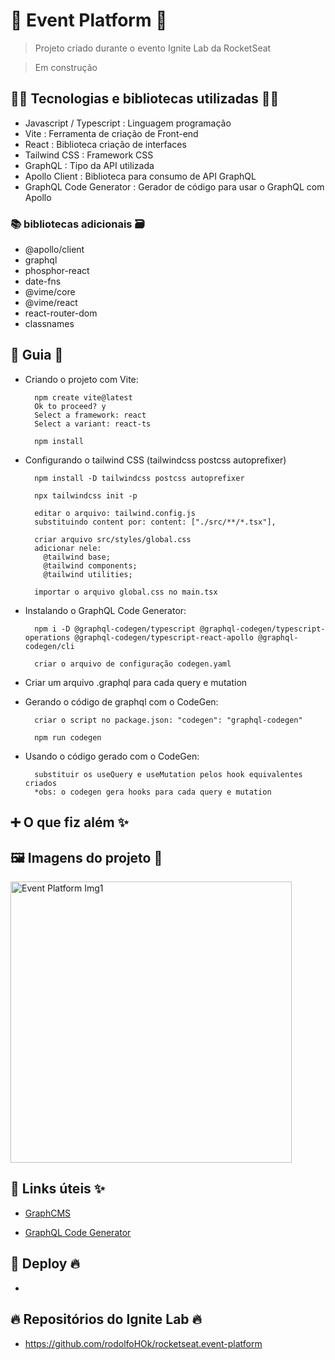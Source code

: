 # 🚀 Event Platform 🚀

> Projeto criado durante o evento Ignite Lab da RocketSeat

> Em construção

## 👨‍💻 Tecnologias e bibliotecas utilizadas 👩‍💻

- Javascript / Typescript : Linguagem programação
- Vite : Ferramenta de criação de Front-end
- React : Biblioteca criação de interfaces
- Tailwind CSS : Framework CSS
- GraphQL : Tipo da API utilizada
- Apollo Client : Biblioteca para consumo de API GraphQL
- GraphQL Code Generator : Gerador de código para usar o GraphQL com Apollo

### 📚 bibliotecas adicionais 🗃️

- @apollo/client
- graphql
- phosphor-react
- date-fns
- @vime/core
- @vime/react
- react-router-dom
- classnames

## 📃 Guia 📖

- Criando o projeto com Vite:

        npm create vite@latest
        Ok to proceed? y
        Select a framework: react
        Select a variant: react-ts

        npm install

- Configurando o tailwind CSS (tailwindcss postcss autoprefixer)

        npm install -D tailwindcss postcss autoprefixer

        npx tailwindcss init -p

        editar o arquivo: tailwind.config.js
        substituindo content por: content: ["./src/**/*.tsx"],

        criar arquivo src/styles/global.css
        adicionar nele:
          @tailwind base;
          @tailwind components;
          @tailwind utilities;

        importar o arquivo global.css no main.tsx

- Instalando o GraphQL Code Generator:

        npm i -D @graphql-codegen/typescript @graphql-codegen/typescript-operations @graphql-codegen/typescript-react-apollo @graphql-codegen/cli

        criar o arquivo de configuração codegen.yaml

- Criar um arquivo .graphql para cada query e mutation

- Gerando o código de graphql com o CodeGen:

        criar o script no package.json: "codegen": "graphql-codegen"

        npm run codegen

- Usando o código gerado com o CodeGen:

        substituir os useQuery e useMutation pelos hook equivalentes criados
        *obs: o codegen gera hooks para cada query e mutation

## ➕ O que fiz além ✨

## 🖼️ Imagens do projeto 👀

<img src="https://raw.githubusercontent.com/rodolfoHOk/portfolio-img/main/images/event-platform-01.png" alt="Event Platform Img1" width="450"/>

## 🔗 Links úteis ✨

- [GraphCMS](https://graphcms.com/)

- [GraphQL Code Generator](https://www.graphql-code-generator.com/)

## 🚀 Deploy 🔥

-

## 🔥 Repositórios do Ignite Lab 🔥

- https://github.com/rodolfoHOk/rocketseat.event-platform
